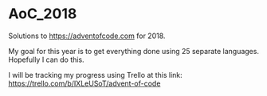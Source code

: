 # AoC_2018
Solutions to https://adventofcode.com for 2018.

My goal for this year is to get everything done using 25 separate languages.  Hopefully I can do this.

I will be tracking my progress using Trello at this link: https://trello.com/b/IXLeUSoT/advent-of-code

